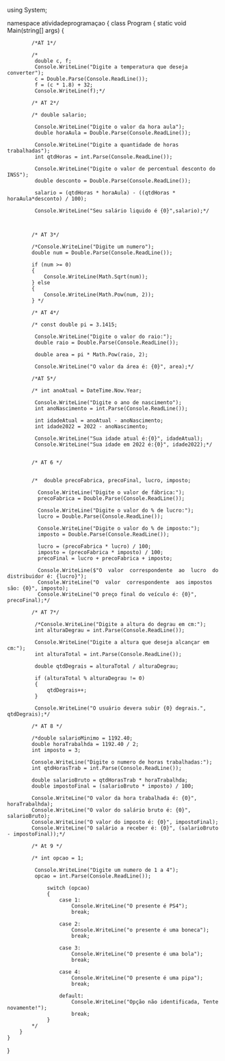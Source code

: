 using System;

namespace atividadeprogramaçao
{
    class Program
    {
        static void Main(string[] args)
        {
            
             
            /*AT 1*/
            
            /*
             double c, f;
             Console.WriteLine("Digite a temperatura que deseja converter");
             c = Double.Parse(Console.ReadLine());
             f = (c * 1.8) + 32;
             Console.WriteLine(f);*/

            /* AT 2*/

            /* double salario;

             Console.WriteLine("Digite o valor da hora aula");
             double horaAula = Double.Parse(Console.ReadLine());

             Console.WriteLine("Digite a quantidade de horas trabalhadas");
             int qtdHoras = int.Parse(Console.ReadLine());

             Console.WriteLine("Digite o valor de percentual desconto do INSS");
             double desconto = Double.Parse(Console.ReadLine());

             salario = (qtdHoras * horaAula) - ((qtdHoras * horaAula*desconto) / 100);

             Console.WriteLine("Seu salário liquido é {0}",salario);*/



            /* AT 3*/

            /*Console.WriteLine("Digite um numero");
            double num = Double.Parse(Console.ReadLine());

            if (num >= 0)
            {
                Console.WriteLine(Math.Sqrt(num));
            } else
            {
                Console.WriteLine(Math.Pow(num, 2));
            } */

            /* AT 4*/

            /* const double pi = 3.1415;

             Console.WriteLine("Digite o valor do raio:");
             double raio = Double.Parse(Console.ReadLine());

             double area = pi * Math.Pow(raio, 2);

             Console.WriteLine("O valor da área é: {0}", area);*/

            /*AT 5*/

            /* int anoAtual = DateTime.Now.Year;

             Console.WriteLine("Digite o ano de nascimento");
             int anoNascimento = int.Parse(Console.ReadLine());

             int idadeAtual = anoAtual - anoNascimento;
             int idade2022 = 2022 - anoNascimento;

             Console.WriteLine("Sua idade atual é:{0}", idadeAtual);
             Console.WriteLine("Sua idade em 2022 é:{0}", idade2022);*/


            /* AT 6 */


            /*  double precoFabrica, precoFinal, lucro, imposto;

              Console.WriteLine("Digite o valor de fábrica:");
              precoFabrica = Double.Parse(Console.ReadLine());

              Console.WriteLine("Digite o valor do % de lucro:");
              lucro = Double.Parse(Console.ReadLine());

              Console.WriteLine("Digite o valor do % de imposto:");
              imposto = Double.Parse(Console.ReadLine());

              lucro = (precoFabrica * lucro) / 100;
              imposto = (precoFabrica * imposto) / 100;
              precoFinal = lucro + precoFabrica + imposto;

              Console.WriteLine($"O  valor  correspondente  ao  lucro  do  distribuidor é: {lucro}");
              Console.WriteLine("O  valor  correspondente  aos impostos são: {0}", imposto);
              Console.WriteLine("O preço final do veículo é: {0}", precoFinal);*/

            /* AT 7*/

             /*Console.WriteLine("Digite a altura do degrau em cm:");
             int alturaDegrau = int.Parse(Console.ReadLine());

             Console.WriteLine("Digite a altura que deseja alcançar em cm:");
             int alturaTotal = int.Parse(Console.ReadLine());

             double qtdDegrais = alturaTotal / alturaDegrau;

             if (alturaTotal % alturaDegrau != 0)
             {
                 qtdDegrais++;
             }

             Console.WriteLine("O usuário devera subir {0} degrais.", qtdDegrais);*/

            /* AT 8 */

            /*double salarioMinimo = 1192.40;
            double horaTrabalhda = 1192.40 / 2;
            int imposto = 3;

            Console.WriteLine("Digite o numero de horas trabalhadas:");
            int qtdHorasTrab = int.Parse(Console.ReadLine());

            double salarioBruto = qtdHorasTrab * horaTrabalhda;
            double impostoFinal = (salarioBruto * imposto) / 100;

            Console.WriteLine("O valor da hora trabalhada é: {0}", horaTrabalhda);
            Console.WriteLine("O valor do salário bruto é: {0}", salarioBruto);
            Console.WriteLine("O valor do imposto é: {0}", impostoFinal);
            Console.WriteLine("O salário a receber é: {0}", (salarioBruto - impostoFinal));*/

            /* At 9 */

            /* int opcao = 1;

             Console.WriteLine("Digite um numero de 1 a 4");
             opcao = int.Parse(Console.ReadLine());

                 switch (opcao)
                 {
                     case 1:
                         Console.WriteLine("O presente é PS4");
                         break;

                     case 2:
                         Console.WriteLine("o presente é uma boneca");
                         break;

                     case 3:
                         Console.WriteLine("O presente é uma bola");
                         break;

                     case 4:
                         Console.WriteLine("O presente é uma pipa");
                         break;

                     default:
                         Console.WriteLine("Opção não identificada, Tente novamente!");
                         break;
                 }
            */
        }
    }
}
